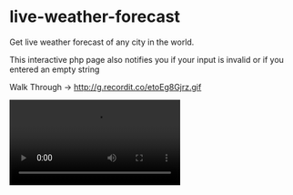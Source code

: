 # live-weather-forecast

Get live weather forecast of any city in the world.

This interactive php page also notifies you if your input is invalid or if you entered an empty string

Walk Through -> http://g.recordit.co/etoEg8Gjrz.gif

<video id="video_player_html5_api" class="vjs-tech" autoplay="" preload="" data-width="700" data-height="400" data-setup="{ &quot;autoplay&quot;: true, &quot;preload&quot;: &quot;auto&quot; }" src="https://s3.amazonaws.com/img0.recordit.co/etoEg8Gjrz.mp4?AWSAccessKeyId=AKIAINSRFOQXTN4DT46A&amp;Expires=1536217211&amp;Signature=yfdII9gb898vohrAqDGWTvwxCUk%3D">
   <source src="https://s3.amazonaws.com/img0.recordit.co/etoEg8Gjrz.mp4?AWSAccessKeyId=AKIAINSRFOQXTN4DT46A&amp;Expires=1536217211&amp;Signature=yfdII9gb898vohrAqDGWTvwxCUk%3D" type="video/mp4">
  </video>
